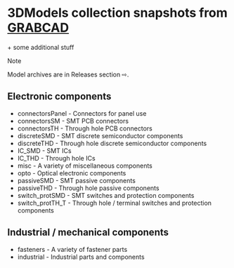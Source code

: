 # 3DModels collection snapshots from [GRABCAD](https://grabcad.com/alex.fedorov-3)
\+ some additional stuff

> [!NOTE]  
> Model archives are in Releases section ⇨.

## Electronic components
* connectorsPanel - Connectors for panel use
* connectorsSM - SMT PCB connectors
* connectorsTH - Through hole PCB connectors
* discreteSMD - SMT discrete semiconductor components
* discreteTHD - Through hole discrete semiconductor components
* IC_SMD - SMT ICs
* IC_THD - Through hole ICs
* misc - A variety of miscellaneous components
* opto - Optical electronic components
* passiveSMD - SMT passive components
* passiveTHD - Through hole passive components
* switch_protSMD - SMT switches and protection components
* switch_protTH_T - Through hole / terminal switches and protection components

## Industrial / mechanical components
* fasteners - A variety of fastener parts
* industrial - Industrial parts and components
